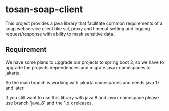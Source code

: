 # tosan-soap-client

This project provides a java library that facilitate common requirements of a soap webservice client like
ssl, proxy and timeout setting and logging request/response with ability to mask sensitive data.

## Requirement
We have some plans to upgrade our projects to spring boot 3,
so we have to upgrade the projects dependencies and migrate javax namespaces to jakarta.

So the main branch is working with jakarta namespaces and needs java 17 and later. 

If you still want to use this library with java 8 and javax namespace please use branch 'java_8' 
and the 1.x.x releases. 
